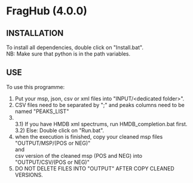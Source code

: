# FragHub  (4.0.0)



## INSTALLATION

To install all dependencies, double click on "Install.bat".<br>
NB: Make sure that python is in the path variables.<br>

## USE

To use this programme:

1) Put your msp, json, csv or xml files into "INPUT/\<dedicated folder\>".
2) CSV files need to be separated by ";" and peaks columns need to be named "PEAKS_LIST"<br>
3) <br>
    3.1) If you have HMDB xml spectrums, run HMDB_completion.bat first.<br>
    3.2) Else: Double click on "Run.bat".<br>
4) when the execution is finished, copy your cleaned msp files <br>"OUTPUT/MSP/(POS or NEG)"<br>and<br>csv version of the cleaned msp (POS and NEG) into<br>"OUTPUT/CSV/(POS or NEG)"
5) DO NOT DELETE FILES INTO "OUTPUT" AFTER COPY CLEANED VERSIONS.